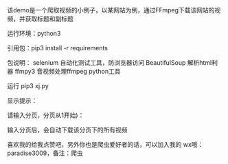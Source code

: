 该demo是一个爬取视频的小例子，以某网站为例，通过FFmpeg下载该网站的视频，并获取标题和副标题

运行环境：python3

引用包：pip3 install -r requirements

包说明：
selenium 自动化测试工具，防浏览器访问
BeautifulSoup 解析html利器
ffmpy3 音视频处理ffmpeg python工具

运行  pip3 xj.py

显示提示： 

请输入分页，分页从1开始)：

输入分页后，会自动下载该分页下的所有视频

喜欢我的给我点赞吧，另外你也是爬虫爱好者的话，可以加入我的 wx哦：paradise3009，备注：爬虫
